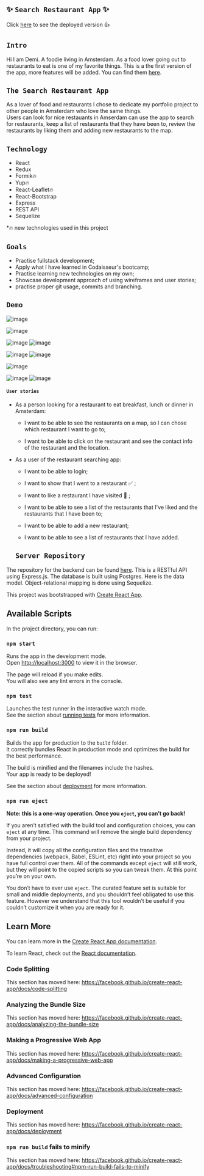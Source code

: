 ## ✨ `Search Restaurant App` ✨

Click [here](https://infallible-nightingale-c43c6d.netlify.app/) to see the deployed version 👍

## `Intro` 
Hi I am Demi. A foodie living in Amsterdam. As a food lover going out to restaurants to eat is one of my favorite things. 
This is a the first version of the app, more features will be added. You can find them [here](https://github.com/users/demi-werkzam/projects/1). 

## `The Search Restaurant App`
As a lover of food and restaurants I chose to dedicate my portfolio project to other people in Amsterdam who love the same things.  
Users can look for nice restauants in Amserdam can use the app to search for restaurants, keep a list of restaurants that they have been to, review the restaurants by liking them and adding new restaurants to the map. 

## `Technology` 

- React
- Redux
- Formik🔥
- Yup🔥
- React-Leaflet🔥
- React-Bootstrap
- Express
- REST API
- Sequelize

*🔥 new technologies used in this project

## `Goals`
- Practise fullstack development;
- Apply what I have learned in Codaisseur's bootcamp;
- Practise learning new technologies on my own;
- Showcase development approach of using wireframes and user stories;
- practise proper git usage, commits and branching.

## `Demo` 
![image](https://user-images.githubusercontent.com/64919567/89122674-7da98c80-d4c9-11ea-9221-90cd5822c7f1.png)

![image](https://user-images.githubusercontent.com/64919567/89122947-d11cda00-d4cb-11ea-9266-ce9ed793ac9c.png)

![image](https://user-images.githubusercontent.com/64919567/89122955-eb56b800-d4cb-11ea-836b-cbd93aa26cf6.png)
![image](https://user-images.githubusercontent.com/64919567/89123001-3ffa3300-d4cc-11ea-8875-1d289df27cb4.png)


![image](https://user-images.githubusercontent.com/64919567/89123019-6cae4a80-d4cc-11ea-9c47-820996cf9f4c.png)
![image](https://user-images.githubusercontent.com/64919567/89123023-7afc6680-d4cc-11ea-87e3-b9c0d8600685.png)

![image](https://user-images.githubusercontent.com/64919567/89123032-8c457300-d4cc-11ea-8bfd-fa82e1d61416.png)

![image](https://user-images.githubusercontent.com/64919567/89123036-9d8e7f80-d4cc-11ea-94c6-4c52d3a72a54.png)
![image](https://user-images.githubusercontent.com/64919567/89123044-af702280-d4cc-11ea-9e64-103e6b5b469c.png)



#### `User stories` 

- As a person looking for a restaurant to eat breakfast, lunch or dinner in Amsterdam:


  - I want to be able to see the restaurants on a map, so I can chose which restaurant I want to go to;


  - I want to be able to click on the restaurant and see the contact info of the restaurant and the location.


- As a user of the restaurant searching app:
  

  - I want to be able to login;
  
  - I want to show that I went to a restaurant ✅ ;
  
  - I want to like a restaurant I have visited 💖 ;
  
  - I want to be able to see a list of the restaurants that I've liked and the restaurants that I have been to;
  
  - I want to be able to add a new restaurant;
  
  - I want to be able to see a list of restaurants that I have added.

 
  ## `Server Repository`
 
The repository for the backend can be found [here](https://github.com/demi-werkzam/restaurant-search-app-backend). This is a RESTful API using Express.js. The database is built using Postgres. Here is the data model. Object-relational mapping is done using Sequelize.



This project was bootstrapped with [Create React App](https://github.com/facebook/create-react-app).

## Available Scripts

In the project directory, you can run:

### `npm start`

Runs the app in the development mode.<br />
Open [http://localhost:3000](http://localhost:3000) to view it in the browser.

The page will reload if you make edits.<br />
You will also see any lint errors in the console.

### `npm test`

Launches the test runner in the interactive watch mode.<br />
See the section about [running tests](https://facebook.github.io/create-react-app/docs/running-tests) for more information.

### `npm run build`

Builds the app for production to the `build` folder.<br />
It correctly bundles React in production mode and optimizes the build for the best performance.

The build is minified and the filenames include the hashes.<br />
Your app is ready to be deployed!

See the section about [deployment](https://facebook.github.io/create-react-app/docs/deployment) for more information.

### `npm run eject`

**Note: this is a one-way operation. Once you `eject`, you can’t go back!**

If you aren’t satisfied with the build tool and configuration choices, you can `eject` at any time. This command will remove the single build dependency from your project.

Instead, it will copy all the configuration files and the transitive dependencies (webpack, Babel, ESLint, etc) right into your project so you have full control over them. All of the commands except `eject` will still work, but they will point to the copied scripts so you can tweak them. At this point you’re on your own.

You don’t have to ever use `eject`. The curated feature set is suitable for small and middle deployments, and you shouldn’t feel obligated to use this feature. However we understand that this tool wouldn’t be useful if you couldn’t customize it when you are ready for it.

## Learn More

You can learn more in the [Create React App documentation](https://facebook.github.io/create-react-app/docs/getting-started).

To learn React, check out the [React documentation](https://reactjs.org/).

### Code Splitting

This section has moved here: https://facebook.github.io/create-react-app/docs/code-splitting

### Analyzing the Bundle Size

This section has moved here: https://facebook.github.io/create-react-app/docs/analyzing-the-bundle-size

### Making a Progressive Web App

This section has moved here: https://facebook.github.io/create-react-app/docs/making-a-progressive-web-app

### Advanced Configuration

This section has moved here: https://facebook.github.io/create-react-app/docs/advanced-configuration

### Deployment

This section has moved here: https://facebook.github.io/create-react-app/docs/deployment

### `npm run build` fails to minify

This section has moved here: https://facebook.github.io/create-react-app/docs/troubleshooting#npm-run-build-fails-to-minify

